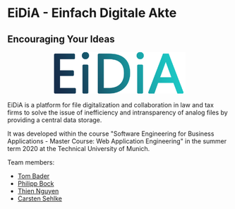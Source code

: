 
# EiDiA - Einfach Digitale Akte  
## Encouraging Your Ideas  
  

<div align="center">
  <img width="60%" src="https://github.com/csehlke/EiDiA/blob/master/EiDiA_frontend/src/assets/logo.png">
</div>

EiDiA is a platform for file digitalization and collaboration in law and tax firms to solve the issue of inefficiency and intransparency of analog files by providing a central data storage.

It was developed within the course "Software Engineering for Business Applications - Master Course: Web Application Engineering" in the summer term 2020 at the Technical University of Munich.

Team members:

 - [Tom Bader](https://github.com/thetommes)
 - [Philipp Bock](https://github.com/bockph)
 - [Thien Nguyen](https://github.com/neihtfool)
 - [Carsten Sehlke](https://github.com/csehlke)

